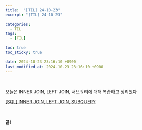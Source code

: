 ```yaml
---
title:  "[TIL] 24-10-23"
excerpt: "[TIL] 24-10-23"

categories:
  - TIL
tags:
  - [TIL]

toc: true
toc_sticky: true
 
date: 2024-10-23 23:16:10 +0900
last_modified_at: 2024-10-23 23:16:10 +0900
---
```


<br>

오늘은 INNER JOIN, LEFT JOIN, 서브쿼리에 대해 복습하고 정리했다

[[SQL] INNER JOIN, LEFT JOIN, SUBQUERY](https://zera1004.github.io/sql/sql-join-subquery/ "SQL INNER JOIN, LEFT JOIN, SUBQUERY")

<br>

**끝!**
